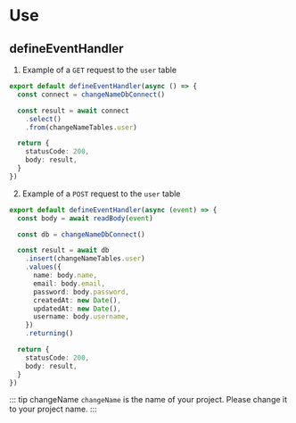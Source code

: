 # Use


## defineEventHandler

1. Example of a `GET` request to the `user` table
<!-- automd:file code src="../../../../examples/p-drizzle/server/api/test.ts" -->

```ts [test.ts]
export default defineEventHandler(async () => {
  const connect = changeNameDbConnect()

  const result = await connect
    .select()
    .from(changeNameTables.user)

  return {
    statusCode: 200,
    body: result,
  }
})

```

<!-- /automd -->

2. Example of a `POST` request to the `user` table

<!-- automd:file code src="../../../../examples/p-drizzle/server/api/user.post.ts" -->

```ts [user.post.ts]
export default defineEventHandler(async (event) => {
  const body = await readBody(event)

  const db = changeNameDbConnect()

  const result = await db
    .insert(changeNameTables.user)
    .values({
      name: body.name,
      email: body.email,
      password: body.password,
      createdAt: new Date(),
      updatedAt: new Date(),
      username: body.username,
    })
    .returning()

  return {
    statusCode: 200,
    body: result,
  }
})

```

<!-- /automd -->

<!-- automd:changeName -->

::: tip changeName
`changeName` is the name of your project. Please change it to your project name.
:::

<!-- /automd -->